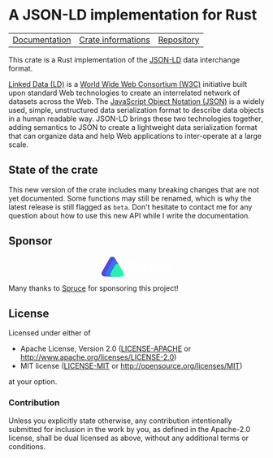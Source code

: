 # A JSON-LD implementation for Rust

<table><tr>
	<td><a href="https://docs.rs/json-ld">Documentation</a></td>
	<td><a href="https://crates.io/crates/json-ld">Crate informations</a></td>
	<td><a href="https://github.com/timothee-haudebourg/json-ld">Repository</a></td>
</tr></table>

This crate is a Rust implementation of the
[JSON-LD](https://www.w3.org/TR/json-ld/)
data interchange format.

[Linked Data (LD)](https://www.w3.org/standards/semanticweb/data)
is a [World Wide Web Consortium (W3C)](https://www.w3.org/)
initiative built upon standard Web technologies to create an
interrelated network of datasets across the Web.
The [JavaScript Object Notation (JSON)](https://tools.ietf.org/html/rfc7159) is
a widely used, simple, unstructured data serialization format to describe
data objects in a human readable way.
JSON-LD brings these two technologies together, adding semantics to JSON
to create a lightweight data serialization format that can organize data and
help Web applications to inter-operate at a large scale.

## State of the crate

This new version of the crate includes many breaking changes
that are not yet documented. Some functions may still be renamed,
which is why the latest release is still flagged as `beta`.
Don't hesitate to contact me for any question about how to use this new API
while I write the documentation.

## Sponsor

[<center><svg class="fill-current w-full" width="138" height="40" viewBox="0 0 138 40" fill="none" xmlns="http://www.w3.org/2000/svg"><path d="M16.2738 3.50217C18.5233 -0.434076 24.147 -0.434065 26.3965 3.50218L41.8786 30.5935C44.1281 34.5297 41.3162 39.45 36.8173 39.45L5.85304 39.45C1.35407 39.45 -1.45777 34.5297 0.791713 30.5934L16.2738 3.50217Z" fill="#4C49E4"></path><path d="M20.7055 10.1551C22.8206 6.44484 28.1085 6.44485 30.2237 10.1551L42.1653 31.1019C44.2805 34.8122 41.6365 39.45 37.4062 39.45L13.523 39.45C9.29264 39.45 6.64869 34.8122 8.76385 31.1019L20.7055 10.1551Z" fill="#3376E7"></path><path d="M27.2642 16.7277C28.8315 13.989 32.7497 13.989 34.317 16.7277L43.7942 33.288C45.3615 36.0266 43.4023 39.45 40.2678 39.45H21.3135C18.1789 39.45 16.2198 36.0266 17.7871 33.288L27.2642 16.7277Z" fill="#26F3A8"></path><path d="M57.5048 30.9899C63.1979 30.9899 65.7249 28.5772 65.7249 25.0705C65.7249 21.4796 63.1107 19.8805 59.3347 19.123L56.5753 18.5619C54.6001 18.1411 53.9611 17.4117 53.9611 16.4018C53.9611 15.1954 55.0358 14.2977 57.4757 14.2977C60.0899 14.2977 61.2227 15.5601 61.3389 17.0751H65.3764C65.3473 13.4 62.0941 10.8471 57.5338 10.8471C52.8283 10.8471 49.8655 13.0914 49.8655 16.4018C49.8655 19.9646 52.3635 21.3954 55.8781 22.1248L58.8409 22.742C60.758 23.1347 61.6294 23.8361 61.6294 25.1546C61.6294 26.6415 60.4094 27.5673 57.5048 27.5673C55.0068 27.5673 53.4092 26.4732 53.2349 24.2569H49.1974C49.4008 28.3247 52.2183 30.9899 57.5048 30.9899Z" fill="white"></path><path d="M67.333 37.1618H71.2253V29.1664H71.3415C72.0967 30.1202 73.3457 30.9899 75.5242 30.9899C79.4454 30.9899 81.7111 27.7917 81.7111 23.4714C81.7111 18.9827 79.3293 15.8968 75.5242 15.8968C73.3457 15.8968 72.0967 16.7665 71.3415 17.7203H71.2253L70.8186 16.1493H67.333V37.1618ZM74.4204 27.6795C71.9514 27.6795 71.08 25.7438 71.08 23.4714C71.08 21.171 72.0095 19.2072 74.4204 19.2072C76.8893 19.2072 77.7607 21.171 77.7607 23.4714C77.7607 25.7438 76.9184 27.6795 74.4204 27.6795Z" fill="white"></path><path d="M83.2627 30.7374H86.9516V23.5836C86.9516 20.9465 88.2877 19.4036 90.6114 19.4036H91.9766V15.9248H90.8729C88.9558 15.9248 87.6196 16.9909 86.9516 18.3656H86.8354L86.5449 16.1493H83.2627V30.7374Z" fill="white"></path><path d="M102.846 16.1493V24.4813C102.846 26.3329 102.033 27.4831 100.057 27.4831C98.0531 27.4831 97.2398 26.3329 97.2398 24.4813V16.1493H93.3476V25.0705C93.3476 28.2125 95.4389 30.9899 100.028 30.9899H100.057C104.618 30.9899 106.738 28.2125 106.738 25.0705V16.1493H102.846Z" fill="white"></path><path d="M115.616 30.9899C119.885 30.9899 122.093 28.5211 122.325 25.2388H118.404C118.23 26.6976 117.213 27.6795 115.528 27.6795C113.321 27.6795 112.217 26.1926 112.217 23.4433C112.217 20.7221 113.321 19.2072 115.528 19.2072C117.184 19.2072 118.23 20.2171 118.375 21.704H122.296C122.093 18.4497 119.885 15.8968 115.528 15.8968C110.794 15.8968 108.238 19.0108 108.238 23.4433C108.238 27.932 110.881 30.9899 115.616 30.9899Z" fill="white"></path><path d="M130.323 30.9899C134.216 30.9899 136.685 28.8297 137.091 26.1926H133.286C132.996 27.0904 132.066 27.8759 130.323 27.8759C128.087 27.8759 127.041 26.4732 127.012 24.4813H137.295V23.0225C137.295 19.0388 134.767 15.8968 130.265 15.8968C125.414 15.8968 123.033 19.3194 123.033 23.4714C123.033 27.6795 125.647 30.9899 130.323 30.9899ZM127.041 21.9845C127.128 20.3293 128.087 19.0388 130.265 19.0388C132.299 19.0388 133.257 20.3293 133.315 21.9845H127.041Z" fill="white"></path></svg></center>](https://www.spruceid.com/)

Many thanks to [Spruce](https://www.spruceid.com/) for sponsoring this project!

## License

Licensed under either of

 * Apache License, Version 2.0 ([LICENSE-APACHE](LICENSE-APACHE) or http://www.apache.org/licenses/LICENSE-2.0)
 * MIT license ([LICENSE-MIT](LICENSE-MIT) or http://opensource.org/licenses/MIT)

at your option.

### Contribution

Unless you explicitly state otherwise, any contribution intentionally submitted
for inclusion in the work by you, as defined in the Apache-2.0 license, shall be dual licensed as above, without any
additional terms or conditions.
